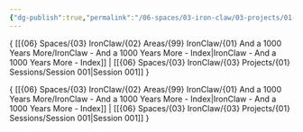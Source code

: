```yaml
---
{"dg-publish":true,"permalink":"/06-spaces/03-iron-claw/03-projects/01-sessions/session-000/","title":"Session 000"}
---
```



{ [[{06} Spaces/{03} IronClaw/{02} Areas/{99} IronClaw/{01} And a 1000 Years More/IronClaw - And a 1000 Years More - Index\|IronClaw - And a 1000 Years More - Index]] | [[{06} Spaces/{03} IronClaw/{03} Projects/{01} Sessions/Session 001\|Session 001]] }

{ [[{06} Spaces/{03} IronClaw/{02} Areas/{99} IronClaw/{01} And a 1000 Years More/IronClaw - And a 1000 Years More - Index\|IronClaw - And a 1000 Years More - Index]] | [[{06} Spaces/{03} IronClaw/{03} Projects/{01} Sessions/Session 001\|Session 001]] }
